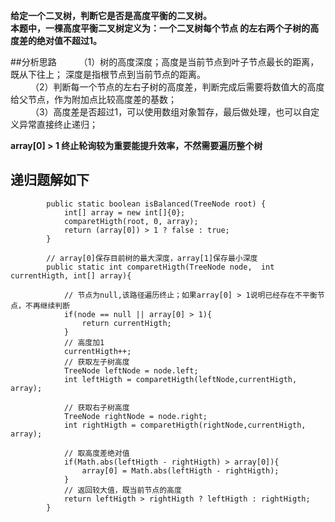 **给定一个二叉树，判断它是否是高度平衡的二叉树。  
      本题中，一棵高度平衡二叉树定义为：一个二叉树每个节点 的左右两个子树的高度差的绝对值不超过1。**    

##分析思路
&emsp;&emsp;  （1）树的高度深度；高度是当前节点到叶子节点最长的距离，既从下往上； 深度是指根节点到当前节点的距离。  
&emsp;&emsp;  （2）判断每一个节点的左右子树的高度差，判断完成后需要将数值大的高度给父节点，作为附加点比较高度差的基数；  
&emsp;&emsp;  （3）高度差是否超过1，可以使用数组对象暂存，最后做处理，也可以自定义异常直接终止递归；  

**array\[0\] > 1 终止轮询较为重要能提升效率，不然需要遍历整个树**

## 递归题解如下
```
        public static boolean isBalanced(TreeNode root) {
            int[] array = new int[]{0};
            comparetHigth(root, 0, array);
            return (array[0]) > 1 ? false : true;
        }
    
        // array[0]保存目前树的最大深度，array[1]保存最小深度
        public static int comparetHigth(TreeNode node,  int currentHigth, int[] array){
            
            // 节点为null,该路径遍历终止；如果array[0] > 1说明已经存在不平衡节点，不再继续判断
            if(node == null || array[0] > 1){
                return currentHigth;
            }
            // 高度加1
            currentHigth++;
            // 获取左子树高度
            TreeNode leftNode = node.left;
            int leftHigth = comparetHigth(leftNode,currentHigth,  array);
    
            // 获取右子树高度
            TreeNode rightNode = node.right;
            int rightHigth = comparetHigth(rightNode,currentHigth, array);
    
            // 取高度差绝对值
            if(Math.abs(leftHigth - rightHigth) > array[0]){
                array[0] = Math.abs(leftHigth - rightHigth);
            }
            // 返回较大值，既当前节点的高度
            return leftHigth > rightHigth ? leftHigth : rightHigth;
        }
```
